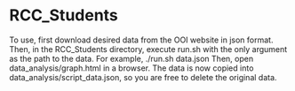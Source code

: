 # RCC_Students

To use, first download desired data from the OOI website in json
format. Then, in the RCC_Students directory, execute run.sh with
the only argument as the path to the data. For example,
./run.sh data.json
Then, open data_analysis/graph.html in a browser. The data is now
copied into data_analysis/script_data.json, so you are free to
delete the original data.